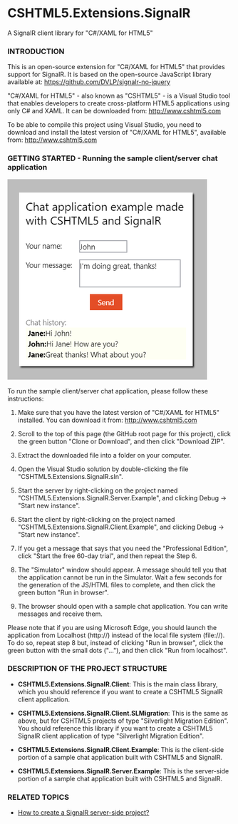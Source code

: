 # CSHTML5.Extensions.SignalR
A SignalR client library for "C#/XAML for HTML5"



### INTRODUCTION

This is an open-source extension for "C#/XAML for HTML5" that provides support for SignalR. It is based on the open-source JavaScript library available at: https://github.com/DVLP/signalr-no-jquery

"C#/XAML for HTML5" - also known as "CSHTML5" - is a Visual Studio tool that enables developers to create cross-platform HTML5 applications using only C# and XAML. It can be downloaded from: http://www.cshtml5.com

To be able to compile this project using Visual Studio, you need to download and install the latest version of "C#/XAML for HTML5", available from: http://www.cshtml5.com



### GETTING STARTED - Running the sample client/server chat application

![Screenshot of sample chat application](https://github.com/cshtml5/CSHTML5.Extensions.SignalR/blob/master/images/screenshot-chat-app-made-with-signalr-and-cshtml5.png)

To run the sample client/server chat application, please follow these instructions:

1. Make sure that you have the latest version of "C#/XAML for HTML5" installed. You can download it from: http://www.cshtml5.com

2. Scroll to the top of this page (the GitHub root page for this project), click the green button "Clone or Download", and then click "Download ZIP".

3. Extract the downloaded file into a folder on your computer.

4. Open the Visual Studio solution by double-clicking the file "CSHTML5.Extensions.SignalR.sln".

5. Start the server by right-clicking on the project named "CSHTML5.Extensions.SignalR.Server.Example", and clicking Debug -> "Start new instance".

6. Start the client by right-clicking on the project named "CSHTML5.Extensions.SignalR.Client.Example", and clicking Debug -> "Start new instance".

7. If you get a message that says that you need the "Professional Edition", click "Start the free 60-day trial", and then repeat the Step 6.

8. The "Simulator" window should appear. A message should tell you that the application cannot be run in the Simulator. Wait a few seconds for the generation of the JS/HTML files to complete, and then click the green button "Run in browser".

9. The browser should open with a sample chat application. You can write messages and receive them.

Please note that if you are using Microsoft Edge, you should launch the application from Localhost (http://) instead of the local file system (file://). To do so, repeat step 8 but, instead of clicking "Run in browser", click the green button with the small dots ("..."), and then click "Run from localhost".



### DESCRIPTION OF THE PROJECT STRUCTURE

* **CSHTML5.Extensions.SignalR.Client**: This is the main class library, which you should reference if you want to create a CSHTML5 SignalR client application.

* **CSHTML5.Extensions.SignalR.Client.SLMigration**: This is the same as above, but for CSHTML5 projects of type "Silverlight Migration Edition". You should reference this library if you want to create a CSHTML5 SignalR client application of type "Silverlight Migration Edition".

* **CSHTML5.Extensions.SignalR.Client.Example**: This is the client-side portion of a sample chat application built with CSHTML5 and SignalR.

* **CSHTML5.Extensions.SignalR.Server.Example**: This is the server-side portion of a sample chat application built with CSHTML5 and SignalR.



### RELATED TOPICS

* [How to create a SignalR server-side project?](https://github.com/cshtml5/CSHTML5.Extensions.SignalR/wiki/How-to-create-a-SignalR-server-project)
